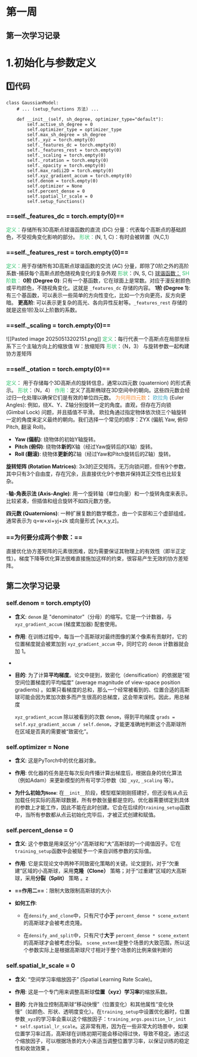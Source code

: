 # 第一周
## 第一次学习记录
# 1.初始化与参数定义
## 1️⃣代码
```
class GaussianModel:
    # ... (setup_functions 方法) ...

    def __init__(self, sh_degree, optimizer_type="default"):
        self.active_sh_degree = 0
        self.optimizer_type = optimizer_type
        self.max_sh_degree = sh_degree
        self._xyz = torch.empty(0)
        self._features_dc = torch.empty(0)
        self._features_rest = torch.empty(0)
        self._scaling = torch.empty(0)
        self._rotation = torch.empty(0)
        self._opacity = torch.empty(0)
        self.max_radii2D = torch.empty(0)
        self.xyz_gradient_accum = torch.empty(0)
        self.denom = torch.empty(0)
        self.optimizer = None
        self.percent_dense = 0
        self.spatial_lr_scale = 0
        self.setup_functions()
```
### ==self._features_dc = torch.empty(0)==
<font color="#2DC26B">定义：</font>存储所有3D高斯点球谐函数的直流 (DC) 分量：代表每个高斯点的基础颜色，不受视角变化影响的部分。
<font color="#2DC26B">形状：</font>(N, 1, C)：有时会被转置（N,C,1）
### ==self._features_rest = torch.empty(0)==
<font color="#2DC26B">定义：</font>用于存储所有3D高斯点球谐函数的交流 (AC) 分量，即除了0阶之外的高阶系数-捕获每个高斯点颜色随视角变化的复杂外观
<font color="#2DC26B">形状</font>：(N, S, C)
<u>球谐函数：</u>
<font color="#2DC26B">SH阶数：</font>
**0阶 (Degree 0)**: 只有一个基函数，它在球面上是常数。对应于漫反射颜色或平均颜色，不随视角变化。这就是 `_features_dc` 存储的内容。
**1阶 (Degree 1)**: 有三个基函数，可以表示一些简单的方向性变化，比如一个方向更亮，反方向更暗。
**更高阶**: 可以表示更复杂的高光、各向异性反射等。`_features_rest` 存储的就是这些1阶及以上阶数的系数。
### ==self._scaling = torch.empty(0)==
![[Pasted image 20250513202151.png]]
<font color="#2DC26B">定义</font>：每行代表一个高斯点在局部坐标系下三个主轴方向上的缩放值    W：放缩矩阵
<font color="#2DC26B">形状</font>：（N，3）
与旋转参数一起构建协方差矩阵

### ==self._otation = torch.empty(0)==

<font color="#2DC26B">定义</font>： 用于存储每个3D高斯点的旋转信息，通常以四元数 (quaternion) 的形式表示。
<font color="#2DC26B">形状</font>：（N，4）
<font color="#2DC26B">作用：</font>定义了高斯椭球在3D空间中的朝向。这些四元数会经过归一化处理以确保它们是有效的单位四元数。
<font color="#f79646">为何用四元数</font>：
<font color="#4bacc6">欧拉角</font> (Euler Angles): 例如，绕X、Y、Z轴分别旋转一定的角度。直观，但存在万向锁 (Gimbal Lock) 问题，并且插值不平滑。
欧拉角通过指定物体依次绕三个轴旋转一定的角度来定义最终的朝向。我们选择一个常见的顺序：ZYX (偏航 Yaw, 俯仰 Pitch, 翻滚 Roll)。
- **Yaw (偏航)**: 绕物体的初始Y轴旋转。
- **Pitch (俯仰)**: 绕物体**新的**X轴（经过Yaw旋转后的X轴）旋转。
- **Roll (翻滚)**: 绕物体**更新的**Z轴（经过Yaw和Pitch旋转后的Z轴）旋转。


**旋转矩阵 (Rotation Matrices)**: 3x3的正交矩阵。无万向锁问题，但有9个参数，其中只有3个自由度，存在冗余，且直接优化9个参数并保持其正交性也比较复杂。

-**轴-角表示法 (Axis-Angle)**: 用一个旋转轴（单位向量）和一个旋转角度来表示。比较紧凑，但插值和组合旋转不如四元数方便。

**四元数 (Quaternions)**: 一种扩展复数的数学概念，由一个实部和三个虚部组成，通常表示为 q=w+xi+yj+zk 或向量形式 [w,x,y,z]。

### ==为何要分成两个参数：==
直接优化协方差矩阵的元素很困难，因为需要保证其物理上的有效性（即半正定性）。梯度下降等优化算法很难直接施加这样的约束，很容易产生无效的协方差矩阵。


## 第二次学习记录

### self.denom = torch.empty(0)
- **含义**: `denom` 是 "denominator"（分母）的缩写。它是一个计数器，与 `xyz_gradient_accum` (梯度累加器) 配套使用。
    
- **作用**: 在训练过程中，每当一个高斯球对最终图像的某个像素有贡献时，它的位置梯度就会被累加到 `xyz_gradient_accum` 中，同时它的 `denom` 计数器就会加 1。
- 
    
- **目的**: 为了计算**平均梯度**。论文中提到，致密化（densification）的依据是“视空间位置梯度的平均幅度” (average magnitude of view-space position gradients) 。如果只看梯度的总和，那么一个经常被看到的、位置合适的高斯球可能会因为累加次数多而产生很高的总梯度，这会带来误判。因此，用总梯度
    
    `xyz_gradient_accum` 除以被看到的次数 `denom`，得到平均梯度 `grads = self.xyz_gradient_accum / self.denom`，才能更准确地判断这个高斯球所在区域是否真的需要被“致密化”。
### self.optimizer = None
- **含义**: 这是PyTorch中的优化器对象。
    
- **作用**: 优化器的任务是在每次反向传播计算出梯度后，根据自身的优化算法（例如Adam）来更新模型的所有可学习参数（如 `_xyz`, `_scaling` 等）。
    
- **为什么初始为`None`**: 在`__init__`阶段，模型框架刚刚搭建好，但还没有从点云加载任何实际的高斯球数据，所有参数张量都是空的。优化器需要绑定到具体的参数上才能工作，因此不能在此时创建。它会在后续的`training_setup`函数中，当所有参数都从点云初始化完毕后，才被正式创建和赋值。

### self.percent_dense = 0
- **含义**: 这个参数是用来区分“小”高斯球和“大”高斯球的一个阈值因子。它在`training_setup`函数中会被赋予一个来自训练参数的实际值。
    
- **作用**: 它是实现论文中两种不同致密化策略的关键。论文提到，对于“欠重建”区域的小高斯球，采用**克隆（Clone）** 策略；对于“过重建”区域的大高斯球，采用**分裂（Split）** 策略 。z
- **==作用二==**：限制大致限制高斯球的大小
    
- **如何工作**:
    
    - 在`densify_and_clone`中，只有尺寸**小于** `percent_dense * scene_extent` 的高斯球才会被考虑克隆。
        
    - 在`densify_and_split`中，只有尺寸**大于** `percent_dense * scene_extent` 的高斯球才会被考虑分裂。 `scene_extent`是整个场景的大致范围，所以这个参数实际上是根据高斯球尺寸相对于整个场景的比例来做判断的

### self.spatial_lr_scale = 0
- **含义**: “空间学习率缩放因子” (Spatial Learning Rate Scale)。
    
- **作用**: 这是一个专门用来调整高斯球**位置（xyz）学习率**的缩放系数。
    
- **目的**: 允许独立控制高斯球“移动快慢”（位置变化）和其他属性“变化快慢”（如颜色、形状、透明度变化）。在`training_setup`中设置优化器时，位置参数`_xyz`的学习率会乘以这个缩放因子：`training_args.position_lr_init * self.spatial_lr_scale`。这非常有用，因为在一些非常大的场景中，如果位置学习率过高，高斯球在训练初期可能会移动得过快，导致不稳定。通过这个缩放因子，可以根据场景的大小来适当调整位置学习率，以保证训练的稳定性和收敛效果 。